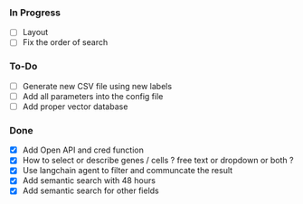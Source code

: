 ### In Progress
- [ ] Layout
- [ ] Fix the order of search
### To-Do
- [ ] Generate new CSV file using new labels
- [ ] Add all parameters into the config file
- [ ] Add proper vector database
### Done
- [x] Add Open API and cred function
- [x] How to select or describe genes / cells ? free text or dropdown or both ?
- [x] Use langchain agent to filter and communcate the result
- [x] Add semantic search with 48 hours
- [x] Add semantic search for other fields